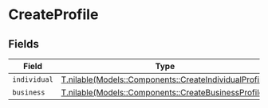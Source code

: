 # CreateProfile


## Fields

| Field                                                                                                    | Type                                                                                                     | Required                                                                                                 | Description                                                                                              |
| -------------------------------------------------------------------------------------------------------- | -------------------------------------------------------------------------------------------------------- | -------------------------------------------------------------------------------------------------------- | -------------------------------------------------------------------------------------------------------- |
| `individual`                                                                                             | [T.nilable(Models::Components::CreateIndividualProfile)](../../models/shared/createindividualprofile.md) | :heavy_minus_sign:                                                                                       | N/A                                                                                                      |
| `business`                                                                                               | [T.nilable(Models::Components::CreateBusinessProfile)](../../models/shared/createbusinessprofile.md)     | :heavy_minus_sign:                                                                                       | N/A                                                                                                      |